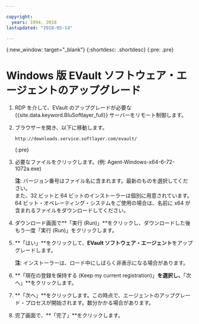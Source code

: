 ```yaml
---

copyright:
  years: 1994, 2018
lastupdated: "2018-05-14"

---
```

{:new_window: target="_blank"}
{:shortdesc: .shortdesc}
{:pre: .pre}

# Windows 版 EVault ソフトウェア・エージェントのアップグレード 

1. RDP を介して、EVault のアップグレードが必要な {{site.data.keyword.BluSoftlayer_full}} サーバーをリモート制御します。

2. ブラウザーを開き、以下に移動します。
   ```
   http://downloads.service.softlayer.com/evault/
   ```
   {:pre}
  
3. 必要なファイルをクリックします。(例: Agent-Windows-x64-6-72-1072a.exe)

   **注**: バージョン番号はファイル名に含まれます。最新のものを選択してください。<br/>
   また、32 ビットと 64 ビットのインストーラーは個別に用意されています。64 ビット・オペレーティング・システムをご使用の場合は、名前に x64 が含まれるファイルをダウンロードしてください。

4. ダウンロード画面で**「実行 (Run)」**をクリックし、ダウンロードした後もう一度「実行 (Run)」をクリックします。

5. **「はい」**をクリックして、**EVault ソフトウェア・エージェント**をアップグレードします。

   **注**: インストーラーは、ロード中にしばらく非表示になる場合があります。

6. **「現在の登録を保持する (Keep my current registration)」**を選択し、**「次へ」**をクリックします。

7. **「次へ」**をクリックします。この時点で、エージェントのアップグレード・プロセスが開始されます。数分かかる場合があります。

8. 完了画面で、**「完了」**をクリックします。
